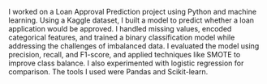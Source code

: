 I worked on a Loan Approval Prediction project using Python and machine learning. Using a Kaggle dataset, I built a model to predict whether a loan application would be approved. 
I handled missing values, encoded categorical features, and trained a binary classification model while addressing the challenges of imbalanced data. I evaluated the model using 
precision, recall, and F1-score, and applied techniques like SMOTE to improve class balance. I also experimented with logistic regression for comparison. 
The tools I used were Pandas and Scikit-learn.
